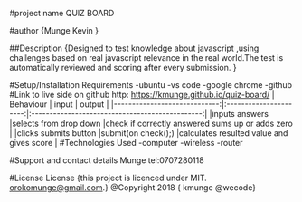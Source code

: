 
#project name QUIZ BOARD

#author {Munge Kevin }

##Description {Designed to test knowledge about javascript ,using challenges based on
    real javascript relevance in the real world.The test is automatically
    reviewed and scoring after every submission. }

#Setup/Installation Requirements -ubuntu -vs code -google chrome -github #Link to live side on github http: https://kmunge.github.io/quiz-board/
| Behaviour                    | input                  |  output                                         |
|-----------------------------:|:----------------------:|:-----------------------------------------------:|
|inputs answers                |selects from drop down  |check if correctly answered sums up or adds zero |
|clicks submits button         |submit(on check();)     |calculates resulted value and gives score        |
#Technologies Used -computer -wireless -router

#Support and contact details Munge tel:0707280118

#License License {this project is licenced under MIT. orokomunge@gmail.com.} @Copyright 2018 { kmunge @wecode}
